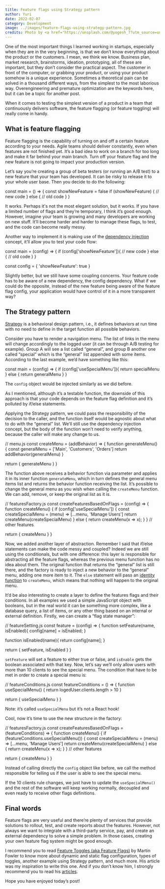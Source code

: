 ```yaml
---
title: Feature flags using Strategy pattern
author: Yuri
date: 2022-02-07
category: Development
image: ../images/feature-flags-using-strategy-pattern.jpg
credits: Photo by <a href="https://unsplash.com/@yogesh_7?utm_source=unsplash&utm_medium=referral&utm_content=creditCopyText" target="_blank" rel="noopener">Yogesh Pedamkar</a> on <a href="https://unsplash.com/?utm_source=unsplash&utm_medium=referral&utm_content=creditCopyText" target="_blank" rel="noopener">Unsplash</a>
---
```


One of the most important things I learned working in startups, especially when they are in the very beginning, is that we don’t know everything about the product or the customers. I mean, we think we know. Business plan, market research, brainstorms, ideation, prototyping, all of these are important, but they don’t consider the practical aspect. The customer in front of the computer, or grabbing your product, or using your product somehow is a unique experience. Sometimes a theoretical pain can be solved in a thousand different ways, from the simplest to the most laborious way. Overengineering and premature optimization are the keywords here, but it can be a topic for another post.

When it comes to testing the simplest version of a product in a team that continuously delivers software, the feature flagging (or feature toggling) will really come in handy.

## What is feature flagging

Feature flagging is the capability of turning on and off a certain feature according to your needs.
Agile teams should deliver constantly, even when features are not finished yet. It’s a bad idea to work on a branch for too long and make it far behind your main branch. Turn off your feature flag and the new feature is not going to impact your production version.

Let’s say you’re creating a group of beta testers (or running an A/B test) to a new feature that your team has developed. It can be risky to release it to your whole user base. Then you decide to do the following:

<code-highlight language="javascript">
const main = () => {
  const showNewFeature = false
  if (showNewFeature) {
    // new code
  } else {
    // old code
  }  
}
</code-highlight>

It works. Perhaps it's not the most elegant solution, but it works. If you have a limited number of flags and they’re temporary, I think it’s good enough. However, imagine your team is growing and many developers are working on new stuff. It’ll become harder and harder to manage these flags, to test, and the code can become really messy.

Another way to implement it is making use of the [dependency injection](https://en.wikipedia.org/wiki/Dependency_injection#:~:text=In%20software%20engineering%2C%20dependency%20injection,object%20is%20called%20a%20service.) concept, it’ll allow you to test your code flow:

<code-highlight language="javascript">
const main = (config) => {
  if (config['showNewFeature']){
    // new code
  } else {
    // old code
  }
}
  
const config = { 'showNewFeature': true }
</code-highlight>

Slightly better, but we still have some coupling concerns. Your feature code has to be aware of a new dependency, the config dependency. What if we could do the opposite, instead of the new feature being aware of the feature flag config, your application would have control of it in a more transparent way?

## The Strategy pattern

[Strategy](https://en.wikipedia.org/wiki/Strategy_pattern) is a behavioral design pattern, i.e., it defines behaviors at run time with no need to define in the target function all possible behaviors.

Consider you have to render a navigation menu. The list of links in the menu will change accordingly to the logged user (it can be through A/B testing for example). Group A will see a list called “general”, and group B another one called “special” which is the “general” list appended with some items. According to the last example, we’d have something like this:

<code-highlight language="javascript">
const main = (config) => {
  if (config['useSpecialMenu']){
    return specialMenu
  } else {
    return generalMenu
  }
}
</code-highlight>

The `config` object would be injected similarly as we did before.

As I mentioned, although it’s a testable function, the downside of this approach is that your code depends on the feature flag definition and it’s polluted by if/else statements.

Applying the Strategy pattern, we could pass the responsibility of the decision to the caller, and the function itself would be agnostic about what to do with the “general” list. We’ll still use the dependency injection concept, but the body of the function won’t need to verify anything, because the caller will make any change to us.

<code-highlight language="javascript">
// menu.js
const createMenu = (addBehavior) => {
  function generateMenu() {
    const generalMenu = ['Main', 'Customers', 'Orders']
    return addBehavior(generalMenu)
  }
  
  return { generateMenu }
}
</code-highlight>

The function above receives a behavior function via parameter and applies it in its inner function `generateMenu`, which in turn defines the general menu items list and returns the behavior function receiving the list. It’s possible to change the general menu as you wish when calling the `createMenu` function. We can add, remove, or keep the original list as it is.

<code-highlight language="javascript">
// featuresFactory.js
const createFeaturesBasedOnFlags = (config) => {
  function createMenu() {
    if (config['useSpecialMenu']) {
      const createSpecialMenu = (menu) => [...menu, 'Manage Users']
      return createMenu(createSpecialMenu)
    } else {
      return createMenu(x => x);
    }
  }
  // other features
  
  return { createMenu }
}
</code-highlight>

Now, we added another layer of abstraction. Remember I said that if/else statements can make the code messy and coupled? Indeed we are still using the conditionals, but with one difference: this layer is responsible for abstracting all the feature flags, whereas the previous menu function has no idea about them. The original function that returns the “general” list is still there, and the factory is ready to inject a new behavior to the “general” menu, adding one more item to it. The `else` statement will pass an [identity function](https://en.wikipedia.org/wiki/Identity_function) to `createMenu`, which means that nothing will happen to the original menu.

It’d be also interesting to create a layer to define the features flags and their conditions. In all examples we used a simple JavaScript object with booleans, but in the real world it can be something more complex, like a database query, a list of items, or any other thing based on an internal or external definition. Firstly, we can create a “flag state manager”:

<code-highlight language="javascript">
// featureSetting.js
const feature = (config) => {
  function setFeature(name, isEnabled){
    config[name] = isEnabled;
  }
  
  function isEnabled(name){
    return config[name];
  }
  
  return { setFeature, isEnabled }
}
</code-highlight>

`setFeature` will set a feature to either true or false, and `isEnable` gets the boolean associated with that key.
Now, let’s say we’ll only allow users with more than 10 clients to see the special menu. The condition that have to be met in order to create a special menu is:

<code-highlight language="javascript">
// featureConditions.js
const featureConditions = () => {
  function useSpecialMenu() {
    return logedUser.clients.length > 10
  }
  
  return { useSpecialMenu }
}
</code-highlight>

Note: it’s called `useSpecialMenu` but it’s not a React hook!

Cool, now it’s time to use the new structure in the factory:

<code-highlight language="javascript">
// featuresFactory.js
const createFeaturesBasedOnFlags = (featureConditions) => {
  function createMenu() {
    if (featureConditions.useSpecialMenu()) {
      const createSpecialMenu = (menu) => [...menu, 'Manage Users']
      return createMenu(createSpecialMenu)
    } else {
      return createMenu(x => x);
    }
  }
  // other features
  
  return { createMenu }
}
</code-highlight>

Instead of calling directly the `config` object like before, we call the method responsible for telling us if the user is able to see the special menu.

If the 10 clients rule changes, we just have to update the `useSpecialMenu()` and the rest of the software will keep working normally, decoupled and even ready to receive other flags definitions.

## Final words

Feature flags are very useful and there’re plenty of services that provide solutions to rollout, test, and create reports about the features. However, not always we want to integrate with a third-party service, pay, and create an external dependency to solve a simple problem. In those cases, creating your own feature flag system might be good enough.

I recommend you to read [Feature Toggles (aka Feature Flags)](https://martinfowler.com/articles/feature-toggles.html) by Martin Fowler to know more about dynamic and static flag configuration, types of toggles, another example using Strategy pattern, and much more. His article was my inspiration to write this one. And if you don’t know him, I strongly recommend you to read his [articles](https://martinfowler.com/).

Hope you have enjoyed today’s post!
